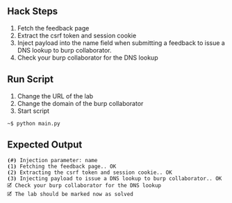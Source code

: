 ## Hack Steps

1. Fetch the feedback page
2. Extract the csrf token and session cookie
3. Inject payload into the name field when submitting a feedback to issue a DNS lookup to burp collaborator.
4. Check your burp collaborator for the DNS lookup


## Run Script

1. Change the URL of the lab
2. Change the domain of the burp collaborator
3. Start script

```
~$ python main.py
```

## Expected Output

```
⦗#⦘ Injection parameter: name
⦗1⦘ Fetching the feedback page.. OK
⦗2⦘ Extracting the csrf token and session cookie.. OK
⦗3⦘ Injecting payload to issue a DNS lookup to burp collaborator.. OK
🗹 Check your burp collaborator for the DNS lookup
🗹 The lab should be marked now as solved
```
